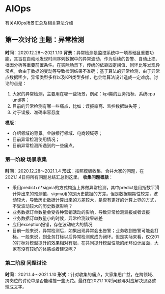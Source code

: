 # AIOps
有关AIOps场景汇总及相关算法介绍
## 第一次讨论 主题：异常检测
**时间**：2020.12.28～2021.1.10
**背景**：异常检测是监控系统中一项基础且重要功能，其旨在自动地发现时间序列数据中的异常波动，作为后续的告警、自动止损、根因分析等重要前置条件。在实际场景下，传统的依靠固定阈值、同环比等发现异常点，会由于数据的变动等导致检测结果不准确；基于算法的异常检测，由于异常点数据稀少，异常类型多样以及KPI类型多样，也会给算法设计造成一定难度。讨论的点是：
1. 大家的异常检测，主要用在哪一些场景，例如：kpi类的业务指标、系统cpu until等；
2. 目前的异常检测有哪一些痛点，比如：误报率高、监控数据缺失等；
3. 对于误报、准确率容忍度
   
**模版**：
- 介绍领域的背景。金融银行领域、电商领域等；
- 目前异常检测使用情况；
- 目前异常检测所遇到的一些痛点。
  
### 第一阶段 场景收集
**时间**：2020.12.28～2021.1.4
**形式**：按照模版收集、合并大家的问题，在2021.1.4日将所有问题总结汇总到这里。
**收集问题概括**：
- 采用predict+n*sigma的方式构造上界做异常检测，其中predict是用指数平滑计算出来的预测值，sigma用的是历史数据的方差。但是数据周期性较差，波动较大，导致历史数据计算出来的方差较大，是否有更好的计算上界的方式，不受波动较大的历史数据影响？
- 业务数据订单数量会受各种营销活动的影响，导致异常检测漏报或者误报
- 业务数据订单数量小的时候，异常检测效果较差
- 应用exception报错，存在波动较大的情况
- 目前一般来说，异常检测后，如果出现异常会出告警；业务收到告警可能会打标。一般来说，到业务打标以后异常检测就成为闭环。但是实际来看，仅仅01的打标对模型提升的效果相对有限，在共同提升模型性能的闭环设计层面，大家有没有较好的体感或者建议呢？
### 第二阶段 问题讨论
**时间**：2021.1.4～2021.1.10
**形式**：针对收集的痛点，大家集思广益，在跨领域、跨岗位的讨论中是否能碰撞一些火花。最终在2021.1.10将问题与对应解决思路整理成文字。

